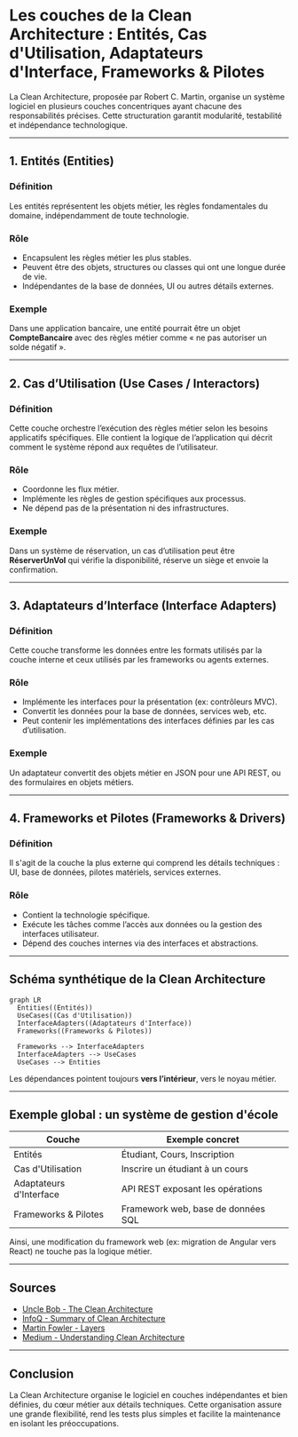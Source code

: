 # Les couches de la Clean Architecture : Entités, Cas d'Utilisation, Adaptateurs d'Interface, Frameworks & Pilotes

La Clean Architecture, proposée par Robert C. Martin, organise un système logiciel en plusieurs couches concentriques ayant chacune des responsabilités précises. Cette structuration garantit modularité, testabilité et indépendance technologique.

---

## 1. Entités (Entities)

### Définition
Les entités représentent les objets métier, les règles fondamentales du domaine, indépendamment de toute technologie.

### Rôle
- Encapsulent les règles métier les plus stables.
- Peuvent être des objets, structures ou classes qui ont une longue durée de vie.
- Indépendantes de la base de données, UI ou autres détails externes.

### Exemple
Dans une application bancaire, une entité pourrait être un objet **CompteBancaire** avec des règles métier comme « ne pas autoriser un solde négatif ».

---

## 2. Cas d’Utilisation (Use Cases / Interactors)

### Définition
Cette couche orchestre l’exécution des règles métier selon les besoins applicatifs spécifiques. Elle contient la logique de l’application qui décrit comment le système répond aux requêtes de l’utilisateur.

### Rôle
- Coordonne les flux métier.
- Implémente les règles de gestion spécifiques aux processus.
- Ne dépend pas de la présentation ni des infrastructures.

### Exemple
Dans un système de réservation, un cas d’utilisation peut être **RéserverUnVol** qui vérifie la disponibilité, réserve un siège et envoie la confirmation.

---

## 3. Adaptateurs d’Interface (Interface Adapters)

### Définition
Cette couche transforme les données entre les formats utilisés par la couche interne et ceux utilisés par les frameworks ou agents externes.

### Rôle
- Implémente les interfaces pour la présentation (ex: contrôleurs MVC).
- Convertit les données pour la base de données, services web, etc.
- Peut contenir les implémentations des interfaces définies par les cas d’utilisation.

### Exemple
Un adaptateur convertit des objets métier en JSON pour une API REST, ou des formulaires en objets métiers.

---

## 4. Frameworks et Pilotes (Frameworks & Drivers)

### Définition
Il s'agit de la couche la plus externe qui comprend les détails techniques : UI, base de données, pilotes matériels, services externes.

### Rôle
- Contient la technologie spécifique.
- Exécute les tâches comme l’accès aux données ou la gestion des interfaces utilisateur.
- Dépend des couches internes via des interfaces et abstractions.

---

## Schéma synthétique de la Clean Architecture

```mermaid
graph LR
  Entities((Entités))
  UseCases((Cas d'Utilisation))
  InterfaceAdapters((Adaptateurs d'Interface))
  Frameworks((Frameworks & Pilotes))

  Frameworks --> InterfaceAdapters
  InterfaceAdapters --> UseCases
  UseCases --> Entities
```

Les dépendances pointent toujours **vers l’intérieur**, vers le noyau métier.

---

## Exemple global : un système de gestion d'école

| Couche                   | Exemple concret                       |
|-------------------------|------------------------------------|
| Entités                 | Étudiant, Cours, Inscription       |
| Cas d'Utilisation       | Inscrire un étudiant à un cours     |
| Adaptateurs d'Interface | API REST exposant les opérations    |
| Frameworks & Pilotes    | Framework web, base de données SQL  |

Ainsi, une modification du framework web (ex: migration de Angular vers React) ne touche pas la logique métier.

---

## Sources

- [Uncle Bob - The Clean Architecture](https://8thlight.com/blog/uncle-bob/2012/08/13/the-clean-architecture.html)  
- [InfoQ - Summary of Clean Architecture](https://www.infoq.com/articles/clean-architecture-summary/)  
- [Martin Fowler - Layers](https://martinfowler.com/eaaCatalog/layers.html)  
- [Medium - Understanding Clean Architecture](https://medium.com/@peyyo/understanding-clean-architecture-8b544dbb8570)  

---

## Conclusion

La Clean Architecture organise le logiciel en couches indépendantes et bien définies, du cœur métier aux détails techniques. Cette organisation assure une grande flexibilité, rend les tests plus simples et facilite la maintenance en isolant les préoccupations.